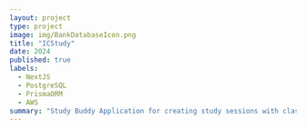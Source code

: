 ```yaml
---
layout: project
type: project
image: img/BankDatabaseIcon.png
title: "ICStudy"
date: 2024
published: true
labels:
  - NextJS
  - PostgreSQL
  - PrismaORM
  - AWS
summary: "Study Buddy Application for creating study sessions with classmates or other students"
---
```

